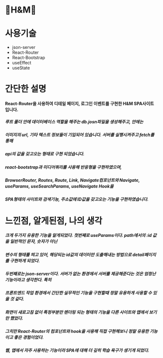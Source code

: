 # 👕H&M👕

# 사용기술
- json-server
- React-Router
- React-Bootstrap
- useEffect
- useState

# 간단한 설명
#### React-Router을 사용하여 디테일 페이지, 로그인 이벤트를 구현한 H&M SPA사이트 입니다.
##### 루트 폴더 안에 데이터베이스 역할을 해주는 db.josn파일을 생성해주고, 안에는 
##### 이미지의 url, 기타 텍스트 정보들이 기입되어 있습니다. 서버를 실행시켜주고 fetch를 통해
##### api의 값을 갖고오는 형태로 구현 되었습니다.
##### react-bootstrap과 미디어쿼리를 사용해 반응형을 구현하였으며, 
##### BrowserRouter, Routes, Route, Link, Navigate컴포넌트와 Navigate, useParams, useSearchParams, useNavigate Hook을
##### SPA형태의 사이트와 검색기능, 주소값에 ID값을 갖고오는 기능을 구현하였습니다.

# 느낀점, 알게된점, 나의 생각
##### 크게 두가지 유용한 기능을 알게되었다. 첫번째로 useParams이다. path에서의 :id 값을 일반적인 문자, 숫자가 아닌
##### 변수의 형태를 띄고 있어, 해당되는 id값의 데이터만 도출해내는 방법으로 detail페이지를 구현하게 되었다.
##### 두번째로는 json-server이다. 서버가 없는 환경에서 서버를 제공해준다는 것은 엄청난 기능이라고 생각한다. 특히
##### 프론트엔드 작업 환경에서 간단한 실무적인 기능을 구현할때 정말 유용하게 사용할 수 있을 것 같다.
##### 화면이 새로고침 없이 특정부분만 렌더링 되는 형태의 기능을 다른 사이트와 앱에서 보기만 했었다.
##### 그치만 React-Router의 컴포넌트와 hook을 사용해 직접 구현해보니 정말 유용한 기능이고 좋은 경험이었다.
##### 웹, 앱에서 자주 사용하는 기능이라 SPA에 대해 더 깊히 학습 욕구가 생기게 되었다.
